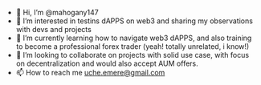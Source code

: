 - 👋 Hi, I’m @mahogany147
- 👀 I’m interested in testins dAPPS on web3 and sharing my observations with devs and projects
- 🌱 I’m currently learning how to navigate web3 dAPPS, and also training to become a professional forex trader (yeah! totally unrelated, i know!)
- 💞️ I’m looking to collaborate on projects with solid use case, with focus on decentralization and would also accept AUM offers.
- 📫 How to reach me uche.emere@gmail.com

<!---
mahogany147/mahogany147 is a ✨ special ✨ repository because its `README.md` (this file) appears on your GitHub profile.
You can click the Preview link to take a look at your changes.
--->
